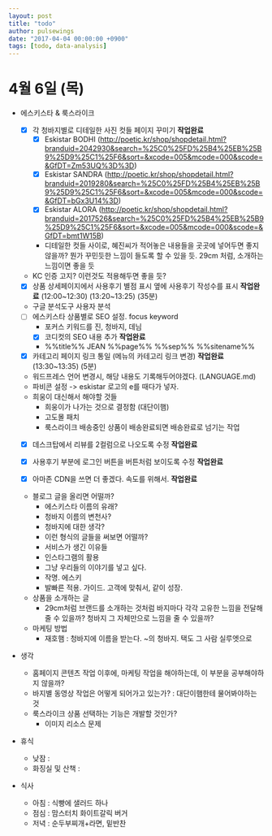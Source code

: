 ```yaml
---
layout: post
title: "todo"
author: pulsewings
date: "2017-04-04 00:00:00 +0900"
tags: [todo, data-analysis]
---
```



# 4월 6일 (목)

- 에스키스타 & 룩스라이크
  - [x] 각 청바지별로 디테일한 사진 컷들 페이지 꾸미기 **작업완료**
    - [x] Eskistar BODHI (http://poetic.kr/shop/shopdetail.html?branduid=2042930&search=%25C0%25FD%25B4%25EB%25B9%25D9%25C1%25F6&sort=&xcode=005&mcode=000&scode=&GfDT=Zm53UQ%3D%3D)
    - [x] Eskistar SANDRA (http://poetic.kr/shop/shopdetail.html?branduid=2019280&search=%25C0%25FD%25B4%25EB%25B9%25D9%25C1%25F6&sort=&xcode=005&mcode=000&scode=&GfDT=bGx3U14%3D)
    - [x] Eskistar ALORA (http://poetic.kr/shop/shopdetail.html?branduid=2017526&search=%25C0%25FD%25B4%25EB%25B9%25D9%25C1%25F6&sort=&xcode=005&mcode=000&scode=&GfDT=bmt1W15B)
    - 디테일한 컷들 사이로, 혜진씨가 적어놓은 내용들을 곳곳에 넣어두면 좋지 않을까? 뭔가 꾸민듯한 느낌이 들도록 할 수 있을 듯. 29cm 처럼, 소개하는 느낌이면 좋을 듯
  - KC 인증 고지? 이런것도 적용해두면 좋을 듯?
  - [x] 상품 상세페이지에서 사용후기 별점 표시 옆에 사용후기 작성수를 표시 **작업완료** (12:00~12:30) (13:20~13:25) (35분)
  - 구글 분석도구 사용자 분석
  - [ ] 에스키스타 상품별로 SEO 설정. focus keyword
    - 포커스 키워드를 진, 청바지, 데님
    - [x] 코디컷의 SEO 내용 추가 **작업완료**
    - %%title%% JEAN %%page%% %%sep%% %%sitename%%
  - [x] 카테고리 페이지 링크 통일 (메뉴의 카테고리 링크 변경) **작업완료** (13:30~13:35) (5분)
  - 워드프레스 언어 변경시, 해당 내용도 기록해두어야겠다. (LANGUAGE.md)
  - 파비콘 설정 -> eskistar 로고의 e를 때다가 넣자.
  - 희웅이 대신해서 해야할 것들
    - 희웅이가 나가는 것으로 결정함 (대단이햄)
    - 고도몰 패치
    - 룩스라이크 배송중인 상품이 배송완료되면 배송완료로 넘기는 작업
  - [x] 데스크탑에서 리뷰를 2컬럼으로 나오도록 수정 **작업완료**
  - [x] 사용후기 부분에 로그인 버튼을 버튼처럼 보이도록 수정 **작업완료**
  - [x] 아마존 CDN을 쓰면 더 좋겠다. 속도를 위해서. **작업완료**


  - 블로그 글을 올리면 어떨까?
    - 에스키스타 이름의 유래?
    - 청바지 이름의 변천사?
    - 청바지에 대한 생각?
    - 이런 형식의 글들을 써보면 어떨까?
    - 서비스가 생긴 이유들
    - 인스타그램의 활용
    - 그냥 우리들의 이야기를 넣고 싶다.
    - 작명. 에스키
    - 발빠른 적용. 가이드. 고객에 맞춰서, 같이 성장.
  - 상품을 소개하는 글
    - 29cm처럼 브랜드를 소개하는 것처럼 바지마다 각각 고유한 느낌을 전달해줄 수 있을까? 청바지 그 자체만으로 느낌을 줄 수 있을까?
  - 마케팅 방법
    - 재호햄 : 청바지에 이름을 받는다. ~의 청바지. 택도 그 사람 실루엣으로


- 생각
  - 홈페이지 콘텐츠 작업 이후에, 마케팅 작업을 해야하는데, 이 부분을 공부해야하지 않을까?
  - 바지별 동영상 작업은 어떻게 되어가고 있는가? : 대단이햄한테 물어봐야하는 것
  - 룩스라이크 상품 선택하는 기능은 개발할 것인가?
    - 이미지 리소스 문제

- 휴식
  - 낮잠 :
  - 화징실 및 산책 :

- 식사
  - 아침 : 식빵에 샐러드 하나
  - 점심 : 맘스터치 화이트갈릭 버거
  - 저녁 : 순두부찌개+라면, 밑반찬
